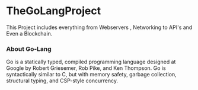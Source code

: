 # TheGoLangProject
 
This Project includes everything from Webservers , Networking to API's and Even a Blockchain.

### About Go-Lang
Go is a statically typed, compiled programming language designed at Google by Robert Griesemer, Rob Pike, and Ken Thompson. Go is syntactically similar to C, but with memory safety, garbage collection, structural typing, and CSP-style concurrency.



